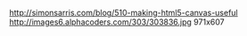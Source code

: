 http://simonsarris.com/blog/510-making-html5-canvas-useful
http://images6.alphacoders.com/303/303836.jpg
971x607